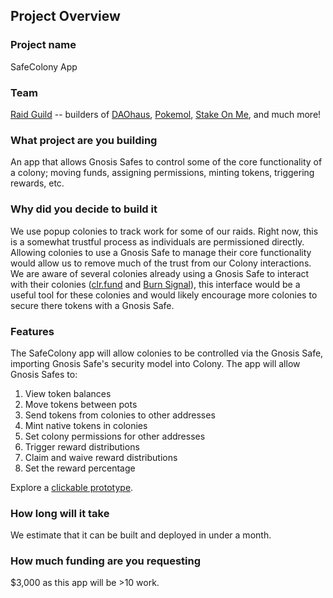 ## Project Overview

### Project name
SafeColony App
### Team 
[Raid Guild](https://raidguild.org/) -- builders of [DAOhaus](https://daohaus.club/), [Pokemol](https://pokemol.com/), [Stake On Me](https://stakeonme.com/), and much more!
### What project are you building 
An app that allows Gnosis Safes to control some of the core functionality of a colony; moving funds, assigning permissions, minting tokens, triggering rewards, etc.
### Why did you decide to build it 
We use popup colonies to track work for some of our raids. Right now, this is a somewhat trustful process as individuals are permissioned directly. Allowing colonies to use a Gnosis Safe to manage their core functionality would allow us to remove much of the trust from our Colony interactions.
We are aware of several colonies already using a Gnosis Safe to interact with their colonies ([clr.fund](https://colony.io/colony/clr) and [Burn Signal](https://colony.io/colony/burn)), this interface would be a useful tool for these colonies and would likely encourage more colonies to secure there tokens with a Gnosis Safe.
### Features
The SafeColony app will allow colonies to be controlled via the Gnosis Safe, importing Gnosis Safe's security model into Colony.
The app will allow Gnosis Safes to:

1. View token balances
2. Move tokens between pots
3. Send tokens from colonies to other addresses
4. Mint native tokens in colonies
5. Set colony permissions for other addresses
6. Trigger reward distributions
7. Claim and waive reward distributions
8. Set the reward percentage

Explore a [clickable prototype](https://www.figma.com/proto/hmd9GZj1Wi7O6mAVTGiX6w/SafeColony?node-id=19%3A912&scaling=contain).

### How long will it take 
We estimate that it can be built and deployed in under a month.
### How much funding are you requesting  
$3,000 as this app will be >10 work.
